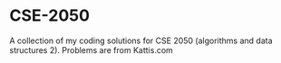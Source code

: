 # CSE-2050
A collection of my coding solutions for CSE 2050 (algorithms and data structures 2). Problems are from Kattis.com
